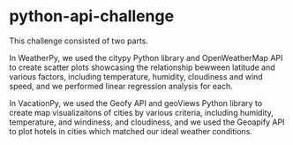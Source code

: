 # python-api-challenge

This challenge consisted of two parts.  

In WeatherPy, we used the citypy Python library and OpenWeatherMap API to create scatter plots showcasing the relationship bewween latitude and various factors, including temperature, humidity, cloudiness and wind speed, and we performed linear regression analysis for each.  

In VacationPy, we used the Geofy API and geoViews Python library to create map visualizaitons of cities by various criteria, including humidity, temperature, and windiness, and cloudiness, and we used the Geoapify API to plot hotels in cities which matched our ideal weather conditions.  
